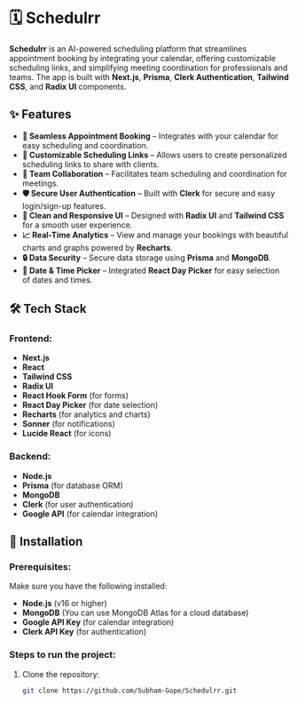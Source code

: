 # 🗓️ Schedulrr

**Schedulrr** is an AI-powered scheduling platform that streamlines appointment booking by integrating your calendar, offering customizable scheduling links, and simplifying meeting coordination for professionals and teams. The app is built with **Next.js**, **Prisma**, **Clerk Authentication**, **Tailwind CSS**, and **Radix UI** components.

## ✨ Features  
- **📅 Seamless Appointment Booking** – Integrates with your calendar for easy scheduling and coordination.  
- **🔗 Customizable Scheduling Links** – Allows users to create personalized scheduling links to share with clients.  
- **👥 Team Collaboration** – Facilitates team scheduling and coordination for meetings.  
- **🛡️ Secure User Authentication** – Built with **Clerk** for secure and easy login/sign-up features.  
- **🎨 Clean and Responsive UI** – Designed with **Radix UI** and **Tailwind CSS** for a smooth user experience.  
- **📈 Real-Time Analytics** – View and manage your bookings with beautiful charts and graphs powered by **Recharts**.  
- **🔒 Data Security** – Secure data storage using **Prisma** and **MongoDB**.  
- **📅 Date & Time Picker** – Integrated **React Day Picker** for easy selection of dates and times.

## 🛠 Tech Stack  

### Frontend:  
- **Next.js**  
- **React**  
- **Tailwind CSS**  
- **Radix UI**  
- **React Hook Form** (for forms)  
- **React Day Picker** (for date selection)  
- **Recharts** (for analytics and charts)  
- **Sonner** (for notifications)  
- **Lucide React** (for icons)  

### Backend:  
- **Node.js**  
- **Prisma** (for database ORM)  
- **MongoDB**  
- **Clerk** (for user authentication)  
- **Google API** (for calendar integration)  

## 🚀 Installation

### **Prerequisites:**
Make sure you have the following installed:

- **Node.js** (v16 or higher)
- **MongoDB** (You can use MongoDB Atlas for a cloud database)
- **Google API Key** (for calendar integration)
- **Clerk API Key** (for authentication)

### **Steps to run the project:**

1. Clone the repository:
   ```bash
   git clone https://github.com/Subham-Gope/Schedulrr.git
